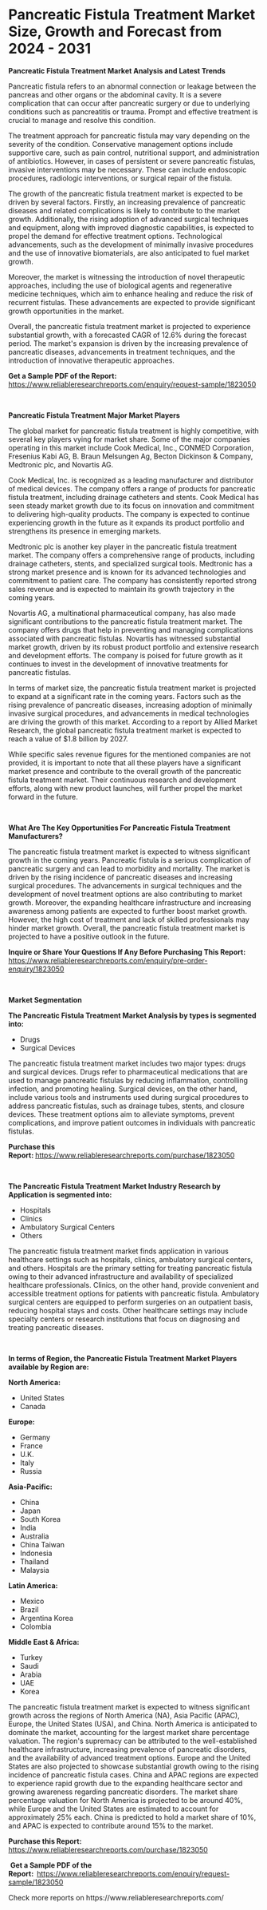 <p><h1>Pancreatic Fistula Treatment Market Size, Growth and Forecast from 2024 - 2031</h1></p><p><strong>Pancreatic Fistula Treatment Market Analysis and Latest Trends</strong></p>
<p><p>Pancreatic fistula refers to an abnormal connection or leakage between the pancreas and other organs or the abdominal cavity. It is a severe complication that can occur after pancreatic surgery or due to underlying conditions such as pancreatitis or trauma. Prompt and effective treatment is crucial to manage and resolve this condition.</p><p>The treatment approach for pancreatic fistula may vary depending on the severity of the condition. Conservative management options include supportive care, such as pain control, nutritional support, and administration of antibiotics. However, in cases of persistent or severe pancreatic fistulas, invasive interventions may be necessary. These can include endoscopic procedures, radiologic interventions, or surgical repair of the fistula.</p><p>The growth of the pancreatic fistula treatment market is expected to be driven by several factors. Firstly, an increasing prevalence of pancreatic diseases and related complications is likely to contribute to the market growth. Additionally, the rising adoption of advanced surgical techniques and equipment, along with improved diagnostic capabilities, is expected to propel the demand for effective treatment options. Technological advancements, such as the development of minimally invasive procedures and the use of innovative biomaterials, are also anticipated to fuel market growth.</p><p>Moreover, the market is witnessing the introduction of novel therapeutic approaches, including the use of biological agents and regenerative medicine techniques, which aim to enhance healing and reduce the risk of recurrent fistulas. These advancements are expected to provide significant growth opportunities in the market.</p><p>Overall, the pancreatic fistula treatment market is projected to experience substantial growth, with a forecasted CAGR of 12.6% during the forecast period. The market's expansion is driven by the increasing prevalence of pancreatic diseases, advancements in treatment techniques, and the introduction of innovative therapeutic approaches.</p></p>
<p><strong>Get a Sample PDF of the Report:&nbsp;</strong> <a href="https://www.reliableresearchreports.com/enquiry/request-sample/1823050">https://www.reliableresearchreports.com/enquiry/request-sample/1823050</a></p>
<p>&nbsp;</p>
<p><strong>Pancreatic Fistula Treatment Major Market Players</strong></p>
<p><p>The global market for pancreatic fistula treatment is highly competitive, with several key players vying for market share. Some of the major companies operating in this market include Cook Medical, Inc., CONMED Corporation, Fresenius Kabi AG, B. Braun Melsungen Ag, Becton Dickinson & Company, Medtronic plc, and Novartis AG.</p><p>Cook Medical, Inc. is recognized as a leading manufacturer and distributor of medical devices. The company offers a range of products for pancreatic fistula treatment, including drainage catheters and stents. Cook Medical has seen steady market growth due to its focus on innovation and commitment to delivering high-quality products. The company is expected to continue experiencing growth in the future as it expands its product portfolio and strengthens its presence in emerging markets.</p><p>Medtronic plc is another key player in the pancreatic fistula treatment market. The company offers a comprehensive range of products, including drainage catheters, stents, and specialized surgical tools. Medtronic has a strong market presence and is known for its advanced technologies and commitment to patient care. The company has consistently reported strong sales revenue and is expected to maintain its growth trajectory in the coming years.</p><p>Novartis AG, a multinational pharmaceutical company, has also made significant contributions to the pancreatic fistula treatment market. The company offers drugs that help in preventing and managing complications associated with pancreatic fistulas. Novartis has witnessed substantial market growth, driven by its robust product portfolio and extensive research and development efforts. The company is poised for future growth as it continues to invest in the development of innovative treatments for pancreatic fistulas.</p><p>In terms of market size, the pancreatic fistula treatment market is projected to expand at a significant rate in the coming years. Factors such as the rising prevalence of pancreatic diseases, increasing adoption of minimally invasive surgical procedures, and advancements in medical technologies are driving the growth of this market. According to a report by Allied Market Research, the global pancreatic fistula treatment market is expected to reach a value of $1.8 billion by 2027.</p><p>While specific sales revenue figures for the mentioned companies are not provided, it is important to note that all these players have a significant market presence and contribute to the overall growth of the pancreatic fistula treatment market. Their continuous research and development efforts, along with new product launches, will further propel the market forward in the future.</p></p>
<p>&nbsp;</p>
<p><strong>What Are The Key Opportunities For Pancreatic Fistula Treatment Manufacturers?</strong></p>
<p><p>The pancreatic fistula treatment market is expected to witness significant growth in the coming years. Pancreatic fistula is a serious complication of pancreatic surgery and can lead to morbidity and mortality. The market is driven by the rising incidence of pancreatic diseases and increasing surgical procedures. The advancements in surgical techniques and the development of novel treatment options are also contributing to market growth. Moreover, the expanding healthcare infrastructure and increasing awareness among patients are expected to further boost market growth. However, the high cost of treatment and lack of skilled professionals may hinder market growth. Overall, the pancreatic fistula treatment market is projected to have a positive outlook in the future.</p></p>
<p><strong>Inquire or Share Your Questions If Any Before Purchasing This Report:</strong> <a href="https://www.reliableresearchreports.com/enquiry/pre-order-enquiry/1823050">https://www.reliableresearchreports.com/enquiry/pre-order-enquiry/1823050</a></p>
<p>&nbsp;</p>
<p><strong>Market Segmentation</strong></p>
<p><strong>The Pancreatic Fistula Treatment Market Analysis by types is segmented into:</strong></p>
<p><ul><li>Drugs</li><li>Surgical Devices</li></ul></p>
<p><p>The pancreatic fistula treatment market includes two major types: drugs and surgical devices. Drugs refer to pharmaceutical medications that are used to manage pancreatic fistulas by reducing inflammation, controlling infection, and promoting healing. Surgical devices, on the other hand, include various tools and instruments used during surgical procedures to address pancreatic fistulas, such as drainage tubes, stents, and closure devices. These treatment options aim to alleviate symptoms, prevent complications, and improve patient outcomes in individuals with pancreatic fistulas.</p></p>
<p><strong>Purchase this Report:&nbsp;</strong><a href="https://www.reliableresearchreports.com/purchase/1823050">https://www.reliableresearchreports.com/purchase/1823050</a></p>
<p>&nbsp;</p>
<p><strong>The Pancreatic Fistula Treatment Market Industry Research by Application is segmented into:</strong></p>
<p><ul><li>Hospitals</li><li>Clinics</li><li>Ambulatory Surgical Centers</li><li>Others</li></ul></p>
<p><p>The pancreatic fistula treatment market finds application in various healthcare settings such as hospitals, clinics, ambulatory surgical centers, and others. Hospitals are the primary setting for treating pancreatic fistula owing to their advanced infrastructure and availability of specialized healthcare professionals. Clinics, on the other hand, provide convenient and accessible treatment options for patients with pancreatic fistula. Ambulatory surgical centers are equipped to perform surgeries on an outpatient basis, reducing hospital stays and costs. Other healthcare settings may include specialty centers or research institutions that focus on diagnosing and treating pancreatic diseases.</p></p>
<p>&nbsp;</p>
<p><strong>In terms of Region, the Pancreatic Fistula Treatment Market Players available by Region are:</strong></p>
<p>
    <p> <strong> North America: </strong>
        <ul>
            <li>United States</li>
            <li>Canada</li>
        </ul>
        </p> 
    <p> <strong> Europe: </strong>
        <ul>
            <li>Germany</li>
            <li>France</li>
            <li>U.K.</li>
            <li>Italy</li>
            <li>Russia</li>
        </ul>
        </p> 
    <p> <strong> Asia-Pacific: </strong>
        <ul>
            <li>China</li>
            <li>Japan</li>
            <li>South Korea</li>
            <li>India</li>
            <li>Australia</li>
            <li>China Taiwan</li>
            <li>Indonesia</li>
            <li>Thailand</li>
            <li>Malaysia</li>
        </ul>
        </p> 
    <p> <strong> Latin America: </strong>
        <ul>
            <li>Mexico</li>
            <li>Brazil</li>
            <li>Argentina Korea</li>
            <li>Colombia</li>
        </ul>
        </p> 
    <p> <strong> Middle East & Africa: </strong>
        <ul>
            <li>Turkey</li>
            <li>Saudi</li>
            <li>Arabia</li>
            <li>UAE</li>
            <li>Korea</li>
        </ul>
    </p>
    </p>
<p><p>The pancreatic fistula treatment market is expected to witness significant growth across the regions of North America (NA), Asia Pacific (APAC), Europe, the United States (USA), and China. North America is anticipated to dominate the market, accounting for the largest market share percentage valuation. The region's supremacy can be attributed to the well-established healthcare infrastructure, increasing prevalence of pancreatic disorders, and the availability of advanced treatment options. Europe and the United States are also projected to showcase substantial growth owing to the rising incidence of pancreatic fistula cases. China and APAC regions are expected to experience rapid growth due to the expanding healthcare sector and growing awareness regarding pancreatic disorders. The market share percentage valuation for North America is projected to be around 40%, while Europe and the United States are estimated to account for approximately 25% each. China is predicted to hold a market share of 10%, and APAC is expected to contribute around 15% to the market.</p></p>
<p><strong>Purchase this Report: </strong><a href="https://www.reliableresearchreports.com/purchase/1823050">https://www.reliableresearchreports.com/purchase/1823050</a></p>
<p>&nbsp;<strong>Get a Sample PDF of the Report:&nbsp;&nbsp;</strong><a href="https://www.reliableresearchreports.com/enquiry/request-sample/1823050">https://www.reliableresearchreports.com/enquiry/request-sample/1823050</a></p>
<p><strong></strong></p>
<p>Check more reports on https://www.reliableresearchreports.com/</p>